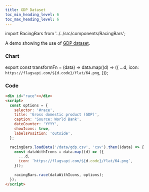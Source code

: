 ```yaml
---
title: GDP Dataset
toc_min_heading_level: 6
toc_max_heading_level: 6
---
```


import RacingBars from '../../src/components/RacingBars';

A demo showing the use of [GDP dataset](/docs/sample-datasets#gdp).

<!--truncate-->

### Chart

export const transformFn = (data) => data.map((d) => ({
...d,
icon: `https://flagsapi.com/${d.code}/flat/64.png`,
}));

<div className="gallery">
  <RacingBars
    dataUrl="/data/gdp.csv"
    dataType="csv"
    dataTransform={transformFn}
    title="Gross domestic product (GDP)"
    caption="Source: World Bank"
    dateCounter="YYYY"
    showIcons={true}
    labelsPosition="outside"
  />
</div>

### Code

```html
<div id="race"></div>
<script>
  const options = {
    selector: '#race',
    title: 'Gross domestic product (GDP)',
    caption: 'Source: World Bank',
    dateCounter: 'YYYY',
    showIcons: true,
    labelsPosition: 'outside',
  };

  racingBars.loadData('/data/gdp.csv', 'csv').then((data) => {
    const dataWithIcons = data.map((d) => ({
      ...d,
      icon: `https://flagsapi.com/${d.code}/flat/64.png`,
    }));

    racingBars.race(dataWithIcons, options);
  });
</script>
```
